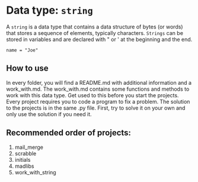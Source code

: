 # Data type: `string`
A `string` is a data type that contains a data structure of bytes (or words) that stores a sequence of elements, typically characters.
`Strings` can be stored in variables and are declared with " or ' at the beginning and the end.
```
name = "Joe"
```
## How to use
In every folder, you will find a README.md with additional information and a work_with.md. The work_with.md contains some functions and methods to work with this data type. Get used to this before you start the projects. Every project requires you to code a program to fix a problem. The solution to the projects is in the same .py file. First, try to solve it on your own and only use the solution if you need it.
## Recommended order of projects:
1. mail_merge
2. scrabble
3. initials
4. madlibs
5. work_with_string
